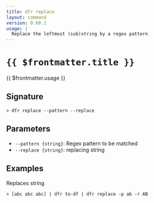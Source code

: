 ```yaml
---
title: dfr replace
layout: command
version: 0.60.1
usage: |
  Replace the leftmost (sub)string by a regex pattern
---
```


# `{{ $frontmatter.title }}`

<div style='white-space: pre-wrap;'>{{ $frontmatter.usage }}</div>

## Signature

`> dfr replace --pattern --replace`

## Parameters

- `--pattern {string}`: Regex pattern to be matched
- `--replace {string}`: replacing string

## Examples

Replaces string

```shell
> [abc abc abc] | dfr to-df | dfr replace -p ab -r AB
```
